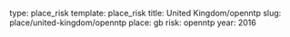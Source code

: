 type: place_risk
template: place_risk
title: United Kingdom/openntp
slug: place/united-kingdom/openntp
place: gb
risk: openntp
year: 2016